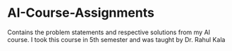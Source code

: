# AI-Course-Assignments
Contains the problem statements and respective solutions from my AI course. I took this course in 5th semester and was taught by Dr. Rahul Kala
